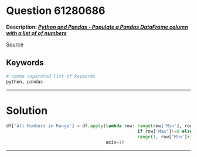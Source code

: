 # Question 61280686

**Description: [_Python and Pandas - Populate a Pandas DataFrame column with a list of of numbers_][#Q]**

[Source][#Q]

[#Q]: https://stackoverflow.com/questions/61280686/python-and-pandas-populate-a-pandas-dataframe-column-with-a-list-of-of-numbers

## Keywords

```bash
# comma separated list of keywords
python, pandas
```

---

# Solution

```python
df['All Numbers in Range'] = df.apply(lambda row: range(row['Min'], row['Max']+1) \
                                                  if row['Max']!=0 else \
                                                  range(1, row['Min']+1),
                                      axis=1)

```

---
